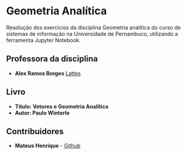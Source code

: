 # Geometria Analítica
Resolução dos exercícios da disciplina Geometria analítica do curso de sistemas de informação na Universidade de Pernambuco, utilizando a ferramenta Jupyter Notebook.

## Professora da disciplina

* **Alex Ramos Borges** [Lattes](http://buscatextual.cnpq.br/buscatextual/visualizacv.do?id=K4447061P6)

## Livro
* **Título: Vetores e Geometria Analítica**
* **Autor: Paulo Winterle**

## Contribuidores
* **Mateus Henrique** - [Github](https://github.com/mateuschaves)
